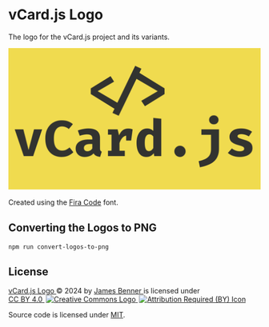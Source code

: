 vCard.js Logo
=============
The logo for the vCard.js project and its variants.

![vCard.js Logo: A yellow rectangle with the text vCard.js in gray with decorative characters above it.](https://raw.githubusercontent.com/vcardjs/logo/refs/heads/main/images/logo.png)

Created using the [Fira Code](https://github.com/tonsky/FiraCode) font.

Converting the Logos to PNG
---------------------------
```sh-session
npm run convert-logos-to-png
```

License
-------
<p xmlns:cc="http://creativecommons.org/ns#" xmlns:dct="http://purl.org/dc/terms/">
  <a property="dct:title" rel="cc:attributionURL" href="https://raw.githubusercontent.com/vcardjs/logo/refs/heads/main/logo.png">vCard.js Logo
  </a> © 2024 by
  <a rel="cc:attributionURL dct:creator" property="cc:attributionName" href="https://www.jamesbenner.com/">James Benner
  </a> is licensed under
  <a href="https://creativecommons.org/licenses/by/4.0/" target="_blank" rel="license noopener noreferrer" style="display:inline-block;">CC BY 4.0
    <img style="height:22px!important;margin-left:3px;vertical-align:text-bottom;" src="https://mirrors.creativecommons.org/presskit/icons/cc.svg" alt="Creative Commons Logo">
    <img style="height:22px!important;margin-left:3px;vertical-align:text-bottom;" src="https://mirrors.creativecommons.org/presskit/icons/by.svg" alt="Attribution Required (BY) Icon">
  </a>
</p>

Source code is licensed under <a rel="license" href="https://opensource.org/license/MIT">MIT</a>.
